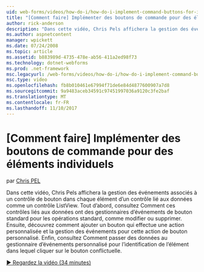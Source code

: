 ```yaml
---
uid: web-forms/videos/how-do-i/how-do-i-implement-command-buttons-for-individual-items
title: "[Comment faire] Implémenter des boutons de commande pour des éléments individuels | Documents Microsoft"
author: rick-anderson
description: "Dans cette vidéo, Chris Pels affichera la gestion des événements associés à un contrôle de bouton dans chaque élément d’un contrôle lié aux données comme un contrôle ListView. Premier..."
ms.author: aspnetcontent
manager: wpickett
ms.date: 07/24/2008
ms.topic: article
ms.assetid: b883989d-4735-478e-ab56-411a2ed98f73
ms.technology: dotnet-webforms
ms.prod: .net-framework
msc.legacyurl: /web-forms/videos/how-do-i/how-do-i-implement-command-buttons-for-individual-items
msc.type: video
ms.openlocfilehash: fb8b010461e67994f71de6e84d4877600907a7d8
ms.sourcegitcommit: 9a9483aceb34591c97451997036a9120c3fe2baf
ms.translationtype: MT
ms.contentlocale: fr-FR
ms.lasthandoff: 11/10/2017
---
```

<a name="how-do-i-implement-command-buttons-for-individual-items"></a>[Comment faire] Implémenter des boutons de commande pour des éléments individuels
====================
par [Chris PEL](https://twitter.com/chrispels)

Dans cette vidéo, Chris Pels affichera la gestion des événements associés à un contrôle de bouton dans chaque élément d’un contrôle lié aux données comme un contrôle ListView. Tout d’abord, consultez Comment ces contrôles liés aux données ont des gestionnaires d’événements de bouton standard pour les opérations standard, comme modifier ou supprimer. Ensuite, découvrez comment ajouter un bouton qui effectue une action personnalisée et la gestion des événements pour cette action de bouton personnalisé. Enfin, consultez Comment passer des données au gestionnaire d’événements personnalisé pour l’identification de l’élément dans lequel cliquer sur le bouton conflictuelle.

[&#9654; Regardez la vidéo (34 minutes)](https://channel9.msdn.com/Blogs/ASP-NET-Site-Videos/how-do-i-implement-command-buttons-for-individual-items)

